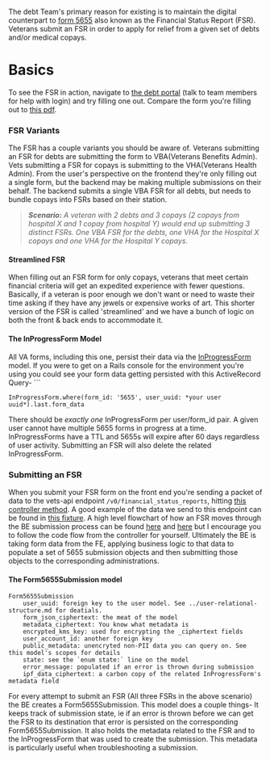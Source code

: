 The debt Team's primary reason for existing is to maintain the digital counterpart to  [form 5655](5655.pdf) also known as the Financial Status Report (FSR). Veterans submit an FSR in order to apply for relief from a given set of debts and/or medical copays.

# Basics
To see the FSR in action, navigate to [the debt portal](https://staging.va.gov/manage-va-debt/request-debt-help-form-5655/introduction) (talk to team members for help with login) and try filling one out. Compare the form you're filling out to [this pdf](5655.pdf).  
### FSR Variants
The FSR has a couple variants you should be aware of. Veterans submitting an FSR for debts are submitting the form to VBA(Veterans Benefits Admin). Vets submitting a FSR for copays is submitting to the VHA(Veterans Health Admin). From the user's perspective on the frontend they're only filling out a single form, but the backend may be making multiple submissions on their behalf. The backend submits a single VBA FSR for all debts, but needs to bundle copays into  FSRs based on their station.
>***Scenario:*** *A veteran with 2 debts and 3 copays (2 copays from hospital X and 1 copay from hospital Y) would end up submitting 3 distinct FSRs. One VBA FSR for the debts, one VHA for the Hospital X copays and one VHA for the Hospital Y copays.*
#### Streamlined FSR
When filling out an FSR form for only copays, veterans that meet certain financial criteria will get an expedited experience with fewer questions. Basically, if a veteran is poor enough we don't want or need to waste their time asking if they have any jewels or expensive works of art. This shorter version of the FSR is called 'streamlined' and we have a bunch of logic on both the front & back ends to accommodate it.
#### The InProgressForm Model
All VA forms, including this one, persist their data via the [InProgressForm](https://github.com/department-of-veterans-affairs/vets-api/blob/master/app/models/in_progress_form.rb) model. If you were to get on a Rails console for the environment you're using you could see your form data getting persisted with this ActiveRecord Query- ```
```
InProgressForm.where(form_id: '5655', user_uuid: *your user uuid*).last.form_data
```
There should be *exactly one* InProgressForm per user/form_id pair. A given user cannot have multiple 5655 forms in progress at a time. InProgressForms have a TTL and 5655s will expire after 60 days regardless of user activity. Submitting an FSR will also delete the related InProgressForm.

### Submitting an FSR
When you submit your FSR form on the front end you're sending a packet of data to the vets-api endpoint `/v0/financial_status_reports`,  hitting [this controller method](https://github.com/department-of-veterans-affairs/vets-api/blob/22d0fd99c237f3c0fbe51e23715779533cb149d0/modules/debts_api/app/controllers/debts_api/v0/financial_status_reports_controller.rb#L14).  A good example of the data we send to this endpoint can be found in [this fixture](https://github.com/department-of-veterans-affairs/vets-api/blob/master/modules/debts_api/spec/fixtures/pre_submission_fsr/fsr_maximal_calculations_form.json). A high level flowchart of how an FSR moves through the BE submission process can be found [here](obsidian://open?vault=Kevin%20Exit%20Notes&file=high%20level%20fsr%20submission%20graph.png) and [here](obsidian://open?vault=Kevin%20Exit%20Notes&file=FSR%20submission%20dependency%20graph.png) but I encourage you to follow the code flow from the controller for yourself. Ultimately the BE is taking form data from the FE, applying business logic to that data to populate a set of 5655 submission objects and then submitting those objects to the corresponding administrations.
#### The Form5655Submission model
```
Form5655Submission
	user_uuid: foreign key to the user model. See ../user-relational-structure.md for deatials.
	form_json_ciphertext: the meat of the model
	metadata_ciphertext: You know what metadata is
	encrypted_kms_key: used for encrypting the _ciphertext fields
	user_account_id: another foreign key
	public_metadata: unencryted non-PII data you can query on. See this model's scopes for details
	state: see the `enum state:` line on the model
	error_message: populated if an error is thrown during submission
	ipf_data_ciphertext: a carbon copy of the related InProgressForm's metadata field

```
For every attempt to submit an FSR (All three FSRs in the above scenario) the BE creates a Form5655Submission. This model does a couple things- 
It keeps track of submission state, ie if an error is thrown before we can get the FSR to its destination that error is persisted on the corresponding Form5655Submission.
It also holds the metadata related to the FSR and to the InProgressForm that was used to create the submission. This metadata is particularly useful when troubleshooting a submission.

